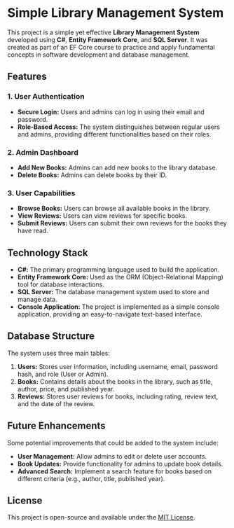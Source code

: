 # Simple Library Management System

This project is a simple yet effective **Library Management System** developed using **C#**, **Entity Framework Core**, and **SQL Server**. It was created as part of an EF Core course to practice and apply fundamental concepts in software development and database management.

## Features

### 1. User Authentication
- **Secure Login:** Users and admins can log in using their email and password.
- **Role-Based Access:** The system distinguishes between regular users and admins, providing different functionalities based on their roles.

### 2. Admin Dashboard
- **Add New Books:** Admins can add new books to the library database.
- **Delete Books:** Admins can delete books by their ID.

### 3. User Capabilities
- **Browse Books:** Users can browse all available books in the library.
- **View Reviews:** Users can view reviews for specific books.
- **Submit Reviews:** Users can submit their own reviews for the books they have read.

## Technology Stack
- **C#:** The primary programming language used to build the application.
- **Entity Framework Core:** Used as the ORM (Object-Relational Mapping) tool for database interactions.
- **SQL Server:** The database management system used to store and manage data.
- **Console Application:** The project is implemented as a simple console application, providing an easy-to-navigate text-based interface.

## Database Structure

The system uses three main tables:

1. **Users:** Stores user information, including username, email, password hash, and role (User or Admin).
2. **Books:** Contains details about the books in the library, such as title, author, price, and published year.
3. **Reviews:** Stores user reviews for books, including rating, review text, and the date of the review.

## Future Enhancements

Some potential improvements that could be added to the system include:
- **User Management:** Allow admins to edit or delete user accounts.
- **Book Updates:** Provide functionality for admins to update book details.
- **Advanced Search:** Implement a search feature for books based on different criteria (e.g., author, title, published year).

## License

This project is open-source and available under the [MIT License](LICENSE).
